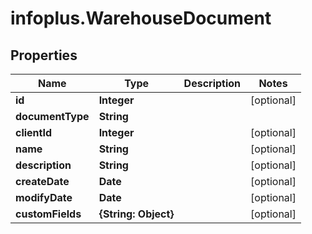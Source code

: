 # infoplus.WarehouseDocument

## Properties
Name | Type | Description | Notes
------------ | ------------- | ------------- | -------------
**id** | **Integer** |  | [optional] 
**documentType** | **String** |  | 
**clientId** | **Integer** |  | [optional] 
**name** | **String** |  | [optional] 
**description** | **String** |  | [optional] 
**createDate** | **Date** |  | [optional] 
**modifyDate** | **Date** |  | [optional] 
**customFields** | **{String: Object}** |  | [optional] 


